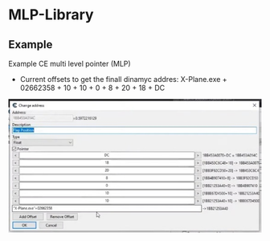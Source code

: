 # MLP-Library

## Example
Example CE multi level pointer (MLP)
- Current offsets to get the finall dinamyc addres: X-Plane.exe + 02662358 + 10 + 10 + 0 + 8 + 20 + 18 + DC
<img src="./resources/example_ce_mlp.jpg">




